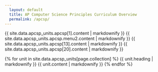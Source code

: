 ```yaml
---
  layout: default
  title: AP Computer Science Principles Curriculum Overview
  permalink: /apcsp/
---
```

{{ site.data.apcsp_units.apcsp[1].content | markdownify }}
{{ site.data.apcsp_units.apcsp.menu2.content | markdownify }}
{{ site.data.apcsp_units.apcsp[13].content | markdownify }}
{{ site.data.apcsp_units.apcsp[20].content | markdownify }}

{% for unit in site.data.apcsp_units[page.collection] %}
  {{ unit.heading | markdownify }}
  {{ unit.content | markdownify }}
{% endfor %}
